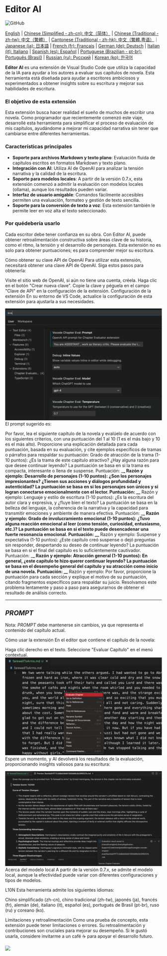 # Editor AI

![GitHub](https://img.shields.io/github/license/huangjien/vscode-chapter-eval)

[English](https://github.com/huangjien/vscode-chapter-eval/blob/main/README.md) | [Chinese (Simplified - zh-cn): 中文（简体）](https://github.com/huangjien/vscode-chapter-eval/blob/main/README.zh-cn.md) | [Chinese (Traditional - zh-tw): 中文（繁體）](https://github.com/huangjien/vscode-chapter-eval/blob/main/README.zh-tw.md) | [Cantonese (Traditional - zh-hk): 中文（繁體.粤语）](https://github.com/huangjien/vscode-chapter-eval/blob/main/README.zh-hk.md)｜[Japanese (ja): 日本語](https://github.com/huangjien/vscode-chapter-eval/blob/main/README.ja.md) | [French (fr): Français](https://github.com/huangjien/vscode-chapter-eval/blob/main/README.fr.md) | [German (de): Deutsch](https://github.com/huangjien/vscode-chapter-eval/blob/main/README.de.md) | [Italian (it): Italiano](https://github.com/huangjien/vscode-chapter-eval/blob/main/README.it.md) | [Spanish (es): Español](https://github.com/huangjien/vscode-chapter-eval/blob/main/README.es.md) | [Portuguese (Brazilian - pt-br): Português (Brasil)](https://github.com/huangjien/vscode-chapter-eval/blob/main/README.pt-br.md) | [Russian (ru): Русский](https://github.com/huangjien/vscode-chapter-eval/blob/main/README.ru.md) | [Korean (ko): 한국어](https://github.com/huangjien/vscode-chapter-eval/blob/main/README.ko.md)

**Editor AI** es una extensión de Visual Studio Code que utiliza la capacidad de la IA para ayudar a los autores a evaluar sus capítulos de novela. Esta herramienta está diseñada para ayudar a escritores ambiciosos y experimentados a obtener insights sobre su escritura y mejorar sus habilidades de escritura.

### El objetivo de esta extensión

Esta extensión busca hacer realidad el sueño de muchos de escribir una novela. Como programador que recientemente comenzó este viaje, desarrollé esta herramienta para simplificar el proceso de evaluación de mis capítulos, ayudándome a mejorar mi capacidad narrativa sin tener que cambiarse entre diferentes herramientas.

### Características principales

- **Soporte para archivos Markdown y texto plano**: Evaluación fluida de capítulos escritos en formatos Markdown y texto plano.
- **Integración con AI**: Utiliza AI de OpenAI para analizar la tensión narrativa y la calidad de la escritura.
- **Soporte para modelos locales**: A partir de la versión 0.7.x, esta extensión comenzó a admitir la evaluación con modelos locales (ollama), aunque los resultados pueden variar.
- **Interfaz de usuario amigable**: Comandos fácilmente accesibles permiten una evaluación, formateo y gestión de texto sencilla.
- **Soporte para la conversión de texto a voz**: Esta extensión también le permite leer en voz alta el texto seleccionado.

### Por quédebería usarlo

Cada escritor debe tener confianza en su obra. Con Editor AI, puede obtener retroalimentación constructiva sobre áreas clave de su historia, como el ritmo, la tensión y el desarrollo de personajes. Esta extensión no es solo para obtener puntuaciones; es para comprender mejor su escritura.

Cómo obtener su clave API de OpenAI
Para utilizar esta extensión, necesitará obtener una clave API de OpenAI. Siga estos pasos para obtenerla:

Visite el sitio web de OpenAI, si aún no tiene una cuenta, créela.
Haga clic en el botón "Crear nueva clave".
Copie la clave y péguela en el campo "Clave de API" en la configuración de la extensión.
Configuración de la extensión
En su entorno de VS Code, actualice la configuración de esta extensión para ajustarla a sus necesidades.

<img src="resources/setup.png" alt="Configuración" />
El prompt sugerido es:

Por favor, lea el siguiente capítulo de la novela y evalúelo de acuerdo con los siguientes criterios, con una puntuación del 1 al 10 (1 es el más bajo y 10 es el más alto). Proporcione una explicación detallada para cada puntuación, basada en su evaluación, y cite ejemplos específicos de tramas o párrafos para respaldar su puntuación:
Grado de atracción de la trama (1-10 puntos): ¿Es la trama de este capítulo atractivo? ¿Hay alguna razón para que desee continuar leyendo? La puntuación se basa en si la trama es compacta, interesante o llena de suspense. Puntuación: \_**\_ Razón y ejemplo:
Desarrollo de personajes (1-10 puntos): ¿Son los personajes impresionantes? ¿Tienen sus acciones y diálogos profundidad y autenticidad? La puntuación se basa en si los personajes son únicos y si logran conectarse emocionalmente con el lector. Puntuación: \_\_** Razón y ejemplo:
Lenguaje y estilo de escritura (1-10 puntos): ¿Es la escritura del autor clara y expresiva, y ¿fluye bien el texto? La puntuación se basa en la belleza del lenguaje, la coherencia de la narrativa y la capacidad para transmitir emociones y ambiente de manera efectiva. Puntuación: \_**\_ Razón y ejemplo:
Grado de involucramiento emocional (1-10 puntos): ¿Tuvo alguna reacción emocional al leer (como tensión, curiosidad, entusiasmo, etc.)? La puntuación se basa en si el texto puede desencadenar una fuerte resonancia emocional. Puntuación: \_\_** Razón y ejemplo:
Suspense y expectativa (1-10 puntos): ¿Este capítulo creó suspense o dejó preguntas sin responder, despertando su deseo de continuar leyendo? La puntuación se basa en si el final del capítulo es lo suficientemente cautivador. Puntuación: \_**\_ Razón y ejemplo:
Atracción general (1-10 puntos): En general, ¿este capítulo te hizo querer continuar leyendo? La puntuación se basa en el desempeño general del capítulo y su atracción como inicio de una novela. Puntuación: \_\_** Razón y ejemplo:
Por favor, proporcione la puntuación para cada sección y explique el motivo de su puntuación, citando fragmentos específicos para respaldar su juicio. Resolvamos este problema lentamente y paso a paso para asegurarnos de obtener el resultado de análisis correcto.

---

## $PROMPT$

Nota: $PROMPT$ debe mantenerse sin cambios, ya que representa el contenido del capítulo actual.

Cómo usar la extensión
En el editor que contiene el capítulo de la novela:

Haga clic derecho en el texto.
Seleccione "Evaluar Capítulo" en el menú contextual.
<img src="resources/evaluate.png" alt="Evaluar Capítulo" />
Espere un momento, y AI devolverá los resultados de la evaluación, proporcionando insights valiosos para su escritura:

<img src="resources/evaluation_reslult.png" alt="Resultado de la Evaluación" />
Acerca del modelo local
A partir de la versión 0.7.x, se admite el modelo local, aunque la efectividad puede variar con diferentes configuraciones y tipos de modelos.

L10N
Esta herramienta admite los siguientes idiomas:

Chino simplificado (zh-cn), chino tradicional (zh-tw), japonés (ja), francés (fr), alemán (de), italiano (it), español (es), portugués de Brasil (pt-br), ruso (ru) y coreano (ko).

Limitaciones y retroalimentación
Como una prueba de concepto, esta extensión puede tener limitaciones o errores. Su retroalimentación y contribuciones son cruciales para mejorar su desempeño. Si le gustó usarla, considere invitarme a un café ☕️ para apoyar el desarrollo futuro.

<div > <a href="https://www.buymeacoffee.com/huangjien" target="_blank" style="display: inline-block;"> <img src="https://img.shields.io/badge/Donar-Invítame%20a%20un%20Café-orange.svg?style=flat-square&logo=buymeacoffee" align="center" /> </a> </div> <br />
